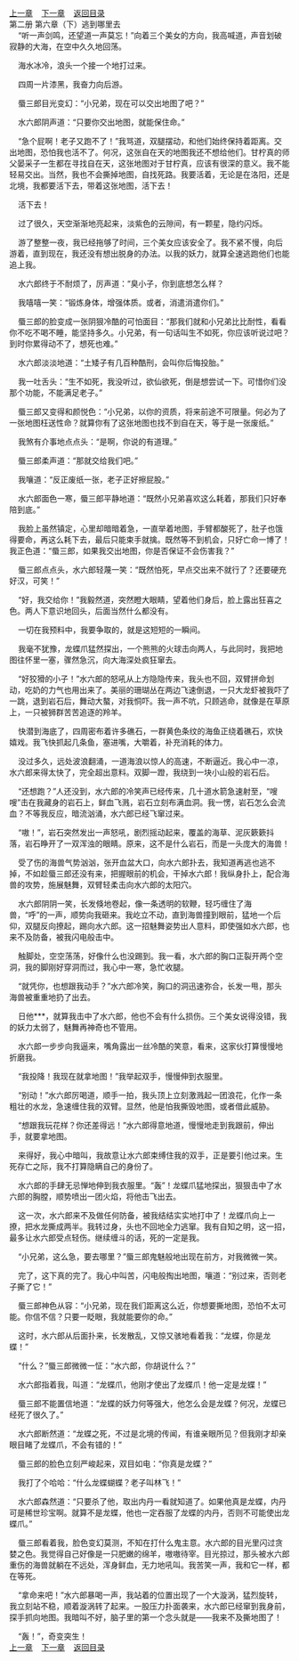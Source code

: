 
[上一章](https://github.com/xiaominghe2014/spider_book/blob/master/book/知北游/第31章.md)&nbsp;&nbsp;&nbsp;&nbsp;[下一章](https://github.com/xiaominghe2014/spider_book/blob/master/book/知北游/第33章.md)&nbsp;&nbsp;&nbsp;&nbsp;[返回目录](https://github.com/xiaominghe2014/spider_book/blob/master/book/知北游/README.md)
<br /> 第二册 第六章（下）逃到哪里去<br />
        “听一声剑鸣，还望道一声莫忘！”向着三个美女的方向，我高喊道，声音划破寂静的大海，在空中久久地回荡。

    海水冰冷，浪头一个接一个地打过来。

    四周一片漆黑，我奋力向后游。

    蜃三郎目光变幻：“小兄弟，现在可以交出地图了吧？”

    水六郎阴声道：“只要你交出地图，就能保住命。”

    “急个屁啊！老子又跑不了！”我骂道，双腿摆动，和他们始终保持着距离。交出地图，恐怕我也活不了。何况，这张自在天的地图我还不想给他们。甘柠真的师父晏采子一生都在寻找自在天，这张地图对于甘柠真，应该有很深的意义。我不能轻易交出。当然，我也不会撕掉地图，自找死路。我要活着，无论是在洛阳，还是北境，我都要活下去，带着这张地图，活下去！

    活下去！

    过了很久，天空渐渐地亮起来，淡紫色的云隙间，有一颗星，隐约闪烁。

    游了整整一夜，我已经拖够了时间，三个美女应该安全了。我不紧不慢，向后游着，直到现在，我还没有想出脱身的办法。以我的妖力，就算全速逃跑他们也能追上我。

    水六郎终于不耐烦了，厉声道：“臭小子，你到底想怎么样？

    我嘻嘻一笑：“锻炼身体，增强体质。或者，消遣消遣你们。”

    蜃三郎的脸变成一张阴狠冷酷的可怕面目：“那我们就和小兄弟比比耐性，看看你不吃不喝不睡，能坚持多久。小兄弟，有一句话叫生不如死，你应该听说过吧？到时你累得动不了，想死也难。”

    水六郎淡淡地道：“土矮子有几百种酷刑，会叫你后悔投胎。”

    我一吐舌头：“生不如死，我没听过，欲仙欲死，倒是想尝试一下。可惜你们没那个功能，不能满足老子。”

    蜃三郎又变得和颜悦色：“小兄弟，以你的资质，将来前途不可限量。何必为了一张地图枉送性命？就算你有了这张地图也找不到自在天，等于是一张废纸。”

    我煞有介事地点点头：“是啊，你说的有道理。”

    蜃三郎柔声道：“那就交给我们吧。”

    我嚷道：“反正废纸一张，老子正好擦屁股。”

    水六郎面色一寒，蜃三郎平静地道：“既然小兄弟喜欢这么耗着，那我们只好奉陪到底。”

    我脸上虽然镇定，心里却暗暗着急，一直举着地图，手臂都酸死了，肚子也饿得要命，再这么耗下去，最后只能束手就擒。既然等不到机会，只好亡命一博了！我正色道：“蜃三郎，如果我交出地图，你是否保证不会伤害我？”

    蜃三郎点点头，水六郎轻蔑一笑：“既然怕死，早点交出来不就行了？还要硬充好汉，可笑！”

    “好，我交给你！”我毅然道，突然瞪大眼睛，望着他们身后，脸上露出狂喜之色。两人下意识地回头，后面当然什么都没有。

    一切在我预料中，我要争取的，就是这短短的一瞬间。

    我毫不犹豫，龙蝶爪猛然探出，一个熊熊的火球击向两人，与此同时，我把地图往怀里一塞，骤然急沉，向大海深处疯狂窜去。

    “好狡猾的小子！”水六郎的怒吼从上方隐隐传来，我头也不回，双臂拼命划动，吃奶的力气也用出来了。美丽的珊瑚丛在两边飞速倒退，一只大龙虾被我吓了一跳，退到岩石后，舞动大螯，对我恫吓。我一声不吭，只顾逃命，就像是在草原上，一只被狮群苦苦追逐的羚羊。

    快潜到海底了，四周密布着许多礁石，一群黄色条纹的海鱼正绕着礁石，欢快嬉戏。我飞快抓起几条鱼，塞进嘴，大嚼着，补充消耗的体力。

    没过多久，远处波浪翻涌，一道海浪以惊人的高速，不断逼近。我心中一凉，水六郎来得太快了，完全超出意料。双脚一蹬，我绕到一块小山般的岩石后。

    “还想跑？”人还没到，水六郎的冷笑声已经传来，几十道水箭急速射至，“嗖嗖”击在我藏身的岩石上，鲜血飞溅，岩石立刻布满血洞。我一愣，岩石怎么会流血？不等我反应，暗流汹涌，水六郎已经飞窜过来。

    “嗷！”，岩石突然发出一声怒吼，剧烈摇动起来，覆盖的海草、泥灰簌簌抖落，岩石睁开了一双浑浊的眼睛。原来，这不是什么岩石，而是一头庞大的海兽！

    受了伤的海兽气势汹汹，张开血盆大口，向水六郎扑去，我知道再逃也逃不掉，不如趁蜃三郎还没有来，把握眼前的机会，干掉水六郎！我纵身扑上，配合海兽的攻势，施展魅舞，双臂轻柔击向水六郎的太阳穴。

    水六郎阴阴一笑，长发倏地卷起，像一条透明的软鞭，轻巧缠住了海兽，“呼”的一声，顺势向我砸来。我屹立不动，直到海兽撞到眼前，猛地一个后仰，双腿反向撩起，踢向水六郎。这一招魅舞姿势出人意料，即使强如水六郎，也来不及防备，被我闪电般击中。

    触脚处，空空荡荡，好像什么也没踢到。我一看，水六郎的胸口正裂开两个空洞，我的脚刚好穿洞而过，我心中一寒，急忙收腿。

    “就凭你，也想跟我动手？”水六郎冷笑，胸口的洞迅速弥合，长发一甩，那头海兽被重重地扔了出去。

    日他***，就算我击中了水六郎，他也不会有什么损伤。三个美女说得没错，我的妖力太弱了，魅舞再神奇也不管用。

    水六郎一步步向我逼来，嘴角露出一丝冷酷的笑意，看来，这家伙打算慢慢地折磨我。

    “我投降！我现在就拿地图！”我举起双手，慢慢伸到衣服里。

    “别动！”水六郎厉喝道，顺手一拍，我头顶上立刻激溅起一团浪花，化作一条粗壮的水龙，急速缠住我的双臂。显然，他是怕我撕毁地图，或者借此威胁。

    “想跟我玩花样？你还差得远！”水六郎得意地道，慢慢地走到我跟前，伸出手，就要拿地图。

    来得好，我心中暗叫，我故意让水六郎束缚住我的双手，正是要引他过来。生死存亡之际，我不打算隐瞒自己的身份了。

    水六郎的手肆无忌惮地伸到我衣服里。“轰”！龙蝶爪猛地探出，狠狠击中了水六郎的胸膛，顺势喷出一团火焰，将他击飞出去。

    这一次，水六郎来不及做任何防备，被我结结实实地打中了！龙蝶爪向上一撩，把水龙撕成两半。我转过身，头也不回地全力逃窜。我有自知之明，这一招，最多让水六郎受点轻伤。继续缠斗的话，死的一定是我。

    “小兄弟，这么急，要去哪里？”蜃三郎鬼魅般地出现在前方，对我微微一笑。

    完了，这下真的完了。我心中叫苦，闪电般掏出地图，嚷道：“别过来，否则老子撕了它！”

    蜃三郎神色从容：“小兄弟，现在我们距离这么近，你想要撕地图，恐怕不太可能。你信不信？只要一眨眼，我就能要你的命。”

    这时，水六郎从后面扑来，长发散乱，又惊又骇地看着我：“龙蝶，你是龙蝶！”

    “什么？”蜃三郎微微一怔：“水六郎，你胡说什么？”

    水六郎指着我，叫道：“龙蝶爪，他刚才使出了龙蝶爪！他一定是龙蝶！”

    蜃三郎不能置信地道：“龙蝶的妖力何等强大，他怎么会是龙蝶？何况，龙蝶已经死了很久了。”

    水六郎断然道：“龙蝶之死，不过是北境的传闻，有谁亲眼所见？但我刚才却亲眼目睹了龙蝶爪，不会有错的！”

    蜃三郎的脸色立刻严峻起来，双目如电：“你真是龙蝶？”

    我打了个哈哈：“什么龙蝶蝴蝶？老子叫林飞！”

    水六郎森然道：“只要杀了他，取出内丹一看就知道了。如果他真是龙蝶，内丹可是稀世珍宝啊。就算不是龙蝶，他也一定吞服了龙蝶的内丹，否则不可能使出龙蝶爪。”

    蜃三郎看着我，脸色变幻莫测，不知在打什么鬼主意。水六郎的目光里闪过贪婪之色。我觉得自己好像是一只肥嫩的绵羊，嗷嗷待宰。目光掠过，那头被水六郎重伤的海兽就躺在不远处，浑身鲜血，无力地吼叫。我苦笑一声，我和它一样，都在等死。

    “拿命来吧！”水六郎暴喝一声，我站着的位置出现了一个大漩涡，猛烈旋转，我立刻站不稳，顺着漩涡转了起来。一股压力扑面袭来，水六郎已经窜到我身前，探手抓向地图。我暗叫不好，脑子里的第一个念头就是——我来不及撕地图了！

    “轰！”，奇变突生！
  <br />
[上一章](https://github.com/xiaominghe2014/spider_book/blob/master/book/知北游/第31章.md)&nbsp;&nbsp;&nbsp;&nbsp;[下一章](https://github.com/xiaominghe2014/spider_book/blob/master/book/知北游/第33章.md)&nbsp;&nbsp;&nbsp;&nbsp;[返回目录](https://github.com/xiaominghe2014/spider_book/blob/master/book/知北游/README.md)
